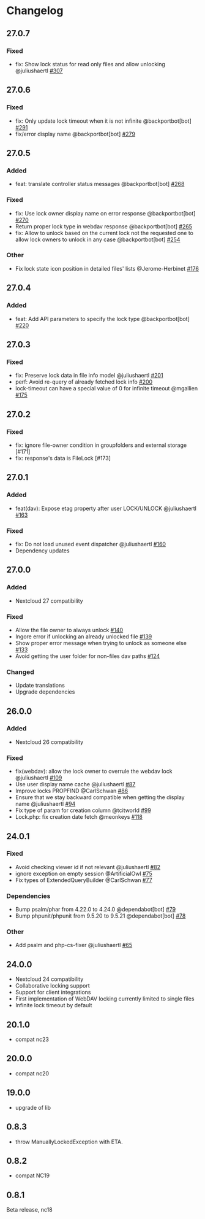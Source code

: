 # Changelog

## 27.0.7

### Fixed

- fix: Show lock status for read only files and allow unlocking @juliushaertl [#307](https://github.com/nextcloud/files_lock/pull/307)

## 27.0.6

### Fixed

- fix: Only update lock timeout when it is not infinite @backportbot[bot] [#291](https://github.com/nextcloud/files_lock/pull/291)
- fix/error display name @backportbot[bot] [#279](https://github.com/nextcloud/files_lock/pull/279)

## 27.0.5

### Added

- feat: translate controller status messages @backportbot[bot] [#268](https://github.com/nextcloud/files_lock/pull/268)

### Fixed

- fix: Use lock owner display name on error response @backportbot[bot] [#270](https://github.com/nextcloud/files_lock/pull/270)
- Return proper lock type in webdav response @backportbot[bot] [#265](https://github.com/nextcloud/files_lock/pull/265)
- fix: Allow to unlock based on the current lock not the requested one to allow lock owners to unlock in any case @backportbot[bot] [#254](https://github.com/nextcloud/files_lock/pull/254)

### Other

- Fix lock state icon position in detailed files' lists @Jerome-Herbinet [#176](https://github.com/nextcloud/files_lock/pull/176)

## 27.0.4

### Added

- feat: Add API parameters to specify the lock type @backportbot[bot] [#220](https://github.com/nextcloud/files_lock/pull/220)

## 27.0.3

### Fixed

- fix: Preserve lock data in file info model @juliushaertl [#201](https://github.com/nextcloud/files_lock/pull/201)
- perf: Avoid re-query of already fetched lock info [#200](https://github.com/nextcloud/files_lock/pull/200)
- lock-timeout can have a special value of 0 for infinite timeout @mgallien [#175](https://github.com/nextcloud/files_lock/pull/175)

## 27.0.2

### Fixed

- fix: ignore file-owner condition in groupfolders and external storage [#171]
- fix: response's data is FileLock [#173]

## 27.0.1

### Added

- feat(dav): Expose etag property after user LOCK/UNLOCK @juliushaertl [#163](https://github.com/nextcloud/files_lock/pull/163)

### Fixed

- fix: Do not load unused event dispatcher @juliushaertl [#160](https://github.com/nextcloud/files_lock/pull/160)
- Dependency updates


## 27.0.0

### Added

- Nextcloud 27 compatibility

### Fixed

- Allow the file owner to always unlock [#140](https://github.com/nextcloud/files_lock/pull/140)
- Ingore error if unlocking an already unlocked file [#139](https://github.com/nextcloud/files_lock/pull/139)
- Show proper error message when trying to unlock as someone else [#133](https://github.com/nextcloud/files_lock/pull/133)
- Avoid getting the user folder for non-files dav paths [#124](https://github.com/nextcloud/files_lock/pull/124)

### Changed

- Update translations
- Upgrade dependencies

## 26.0.0

### Added

- Nextcloud 26 compatibility

### Fixed

- fix(webdav): allow the lock owner to overrule the webdav lock @juliushaertl [#109](https://github.com/nextcloud/files_lock/pull/109)
- Use user display name cache @juliushaertl [#87](https://github.com/nextcloud/files_lock/pull/87)
- Improve locks PROPFIND @CarlSchwan [#86](https://github.com/nextcloud/files_lock/pull/86)
- Ensure that we stay backward compatible when getting the display name @juliushaertl [#94](https://github.com/nextcloud/files_lock/pull/94)
- Fix type of param for creation column @tcitworld [#99](https://github.com/nextcloud/files_lock/pull/99)
- Lock.php: fix creation date fetch @meonkeys [#118](https://github.com/nextcloud/files_lock/pull/118)

## 24.0.1

### Fixed

- Avoid checking viewer id if not relevant @juliushaertl [#82](https://github.com/nextcloud/files_lock/pull/82)
- ignore exception on empty session @ArtificialOwl [#75](https://github.com/nextcloud/files_lock/pull/75)
- Fix types of ExtendedQueryBuilder @CarlSchwan [#77](https://github.com/nextcloud/files_lock/pull/77)

### Dependencies

- Bump psalm/phar from 4.22.0 to 4.24.0 @dependabot[bot] [#79](https://github.com/nextcloud/files_lock/pull/79)
- Bump phpunit/phpunit from 9.5.20 to 9.5.21 @dependabot[bot] [#78](https://github.com/nextcloud/files_lock/pull/78)

### Other
- Add psalm and php-cs-fixer @juliushaertl [#65](https://github.com/nextcloud/files_lock/pull/65)

## 24.0.0

- Nextcloud 24 compatibility
- Collaborative locking support
- Support for client integrations
- First implementation of WebDAV locking currently limited to single files
- Infinite lock timeout by default

## 20.1.0

- compat nc23


## 20.0.0

- compat nc20


## 19.0.0

- upgrade of lib


## 0.8.3

- throw ManuallyLockedException with ETA.


## 0.8.2

- compat NC19


## 0.8.1

Beta release, nc18
